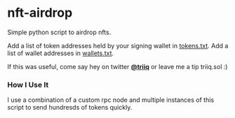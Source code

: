 # nft-airdrop
Simple python script to airdrop nfts.

Add a list of token addresses held by your signing wallet in [tokens.txt](https://github.com/triiq/nft-airdrop/blob/main/tokens.txt).
Add a list of wallet addresses in [wallets.txt](https://github.com/triiq/nft-airdrop/blob/main/wallets.txt).

If this was useful, come say hey on twitter [**@triiq**](https://twitter.com/triiq_) or leave me a tip triiq.sol :)

### How I Use It
I use a combination of a custom rpc node and multiple instances of this script to send hundresds of tokens quickly.
